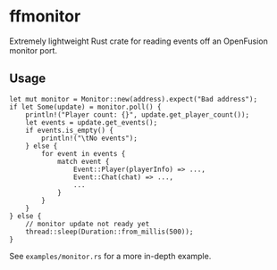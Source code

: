 # ffmonitor

Extremely lightweight Rust crate for reading events off an OpenFusion monitor port. 

## Usage

```
let mut monitor = Monitor::new(address).expect("Bad address");
if let Some(update) = monitor.poll() {
    println!("Player count: {}", update.get_player_count());
    let events = update.get_events();
    if events.is_empty() {
        println!("\tNo events");
    } else {
        for event in events {
            match event {
                Event::Player(playerInfo) => ...,
                Event::Chat(chat) => ...,
                ...
            }
        }
    }
} else {
    // monitor update not ready yet
    thread::sleep(Duration::from_millis(500));
}
```

See `examples/monitor.rs` for a more in-depth example.
